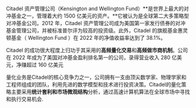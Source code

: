 Citadel 资产管理公司（Kensington and Wellington Fund）**是世界上最大的对冲基金之一，管理着大约 1500 亿美元的资产。**它被认为是全球第二大多策略型对冲基金公司。2012 年，Citadel 资产管理公司成为美国第一家发行债券的对冲基金管理公司，并被标准普尔评为较高的投资级。此外，Citadel 的旗舰基金惠灵顿基金（ Wellington Fund ）在 2022 年的净值收益率达到了 38.1%。

Citadel 的成功很大程度上归功于其采用的**高频量化交易**和**高频做市商机制**。公司在 2022 年成为了美国对冲基金盈利排名第一的公司，录得营业收入 280 亿美元，净赚超过 160 亿美元

量化业务是Citadel的核心竞争力之一，公司拥有一支由顶尖数学家、物理学家和工程师组成的团队，利用先进的数学模型和技术进行投资决策。Citadel的量化策略主要采用**统计套利和市场微观结构**分析，通过高速计算机算法在全球市场中寻找和执行交易机会. 